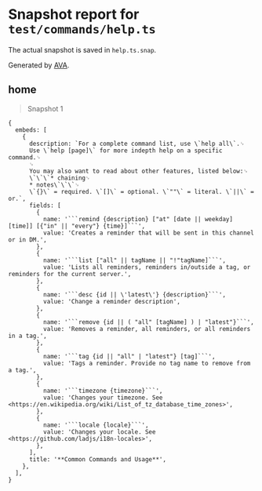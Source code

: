 # Snapshot report for `test/commands/help.ts`

The actual snapshot is saved in `help.ts.snap`.

Generated by [AVA](https://avajs.dev).

## home

> Snapshot 1

    {
      embeds: [
        {
          description: `For a complete command list, use \`help all\`.␊
          Use \`help [page]\` for more indepth help on a specific command.␊
          ␊
          You may also want to read about other features, listed below:␊
          \`\`\`* chaining␊
          * notes\`\`\`␊
          \`{}\` = required. \`[]\` = optional. \`""\` = literal. \`||\` = or.`,
          fields: [
            {
              name: '```remind {description} ["at" [date || weekday] [time]] [{"in" || "every"} {time}]```',
              value: 'Creates a reminder that will be sent in this channel or in DM.',
            },
            {
              name: '```list ["all" || tagName || "!"tagName]```',
              value: 'Lists all reminders, reminders in/outside a tag, or reminders for the current server.',
            },
            {
              name: '```desc {id || \'latest\'} {description}```',
              value: 'Change a reminder description',
            },
            {
              name: '```remove {id || ( "all" [tagName] ) | "latest"}```',
              value: 'Removes a reminder, all reminders, or all reminders in a tag.',
            },
            {
              name: '```tag {id || "all" | "latest"} [tag]```',
              value: 'Tags a reminder. Provide no tag name to remove from a tag.',
            },
            {
              name: '```timezone {timezone}```',
              value: 'Changes your timezone. See <https://en.wikipedia.org/wiki/List_of_tz_database_time_zones>',
            },
            {
              name: '```locale {locale}```',
              value: 'Changes your locale. See <https://github.com/ladjs/i18n-locales>',
            },
          ],
          title: '**Common Commands and Usage**',
        },
      ],
    }
